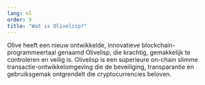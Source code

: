 ```yaml
---
lang: nl
order: 5
title: "Wat is Olivelisp?"
---
```

Olive heeft een nieuw ontwikkelde, innovatieve blockchain-programmeertaal genaamd Olivelisp, die krachtig, gemakkelijk te controleren en veilig is. Olivelisp is een superieure on-chain slimme transactie-ontwikkelomgeving die de beveiliging, transparantie en gebruiksgemak ontgrendelt die cryptocurrencies beloven.
 
